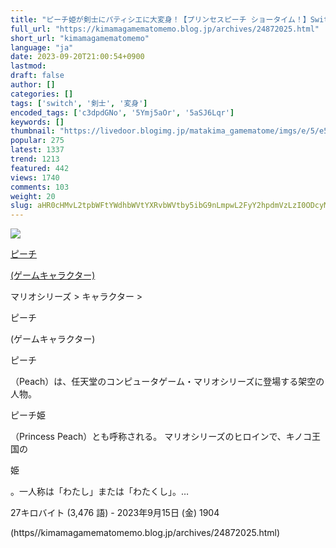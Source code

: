 ```yaml
---
title: "ピーチ姫が剣士にパティシエに大変身！【プリンセスピーチ ショータイム！】Switch向けに2024"
full_url: "https://kimamagamematomemo.blog.jp/archives/24872025.html"
short_url: "kimamagamematomemo"
language: "ja"
date: 2023-09-20T21:00:54+0900
lastmod: 
draft: false
author: []
categories: []
tags: ['switch', '剣士', '変身']
encoded_tags: ['c3dpdGNo', '5Ymj5aOr', '5aSJ6Lqr']
keywords: []
thumbnail: "https://livedoor.blogimg.jp/matakima_gamematome/imgs/e/5/e532f969-s.jpg"
popular: 275
latest: 1337
trend: 1213
featured: 442
views: 1740
comments: 103
weight: 20
slug: aHR0cHMvL2tpbWFtYWdhbWVtYXRvbWVtby5ibG9nLmpwL2FyY2hpdmVzLzI0ODcyMDI1Lmh0bWw=
---
```


![](https://livedoor.blogimg.jp/matakima_gamematome/imgs/e/5/e532f969-s.jpg)

<div><a title='ピーチ (ゲームキャラクター)' href='https//ja.wikipedia.org/wiki/%E3%83%94%E3%83%BC%E3%83%81_(%E3%82%B2%E3%83%BC%E3%83%A0%E3%82%AD%E3%83%A3%E3%83%A9%E3%82%AF%E3%82%BF%E3%83%BC)' target='_blank'><p>ピーチ</p> (ゲームキャラクター)</a> <p class='searchresult'>マリオシリーズ > キャラクター > <p>ピーチ</p> (ゲームキャラクター) <p>ピーチ</p>（Peach）は、任天堂のコンピュータゲーム・マリオシリーズに登場する架空の人物。<p>ピーチ姫</p>（Princess Peach）とも呼称される。 マリオシリーズのヒロインで、キノコ王国の<p>姫</p>。一人称は「わたし」または「わたくし」。…</p> <p class='mw-search-result-data'>27キロバイト (3,476 語) - 2023年9月15日 (金) 1904</p></div>

(https//kimamagamematomemo.blog.jp/archives/24872025.html)

